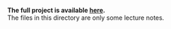 **The full project is available [here](https://github.com/jorislimonier/collab-viz).** \
The files in this directory are only some lecture notes.